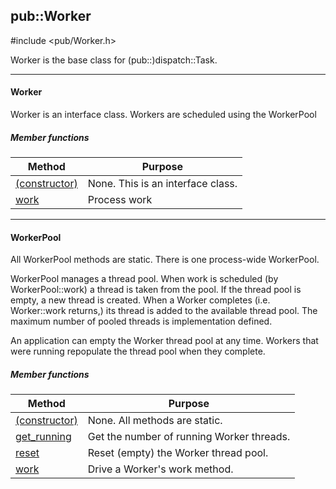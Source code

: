 <!-- -------------------------------------------------------------------------
//
//       Copyright (c) 2023 Frank Eskesen.
//
//       This file is free content, distributed under the MIT license.
//       (See accompanying file LICENSE.MIT or the original contained
//       within https://opensource.org/licenses/MIT)
//
//----------------------------------------------------------------------------
//
// Title-
//       ~/src/doc/cpp/Worker.md
//
// Purpose-
//       Worker.h reference manual
//
// Last change date-
//       2023/07/28
//
-------------------------------------------------------------------------- -->
## pub::Worker
\#include <pub/Worker.h>

Worker is the base class for (pub::)dispatch::Task.

<!-- ===================================================================== -->
---
#### Worker
Worker is an interface class.
Workers are scheduled using the WorkerPool

##### Member functions

| Method | Purpose |
|--------|---------|
| [(constructor)](./pub_worker.md) | None. This is an interface class. |
| [work](./pub_worker.md) | Process work |

<!-- ===================================================================== -->
---
#### WorkerPool
All WorkerPool methods are static. There is one process-wide WorkerPool.

WorkerPool manages a thread pool.
When work is scheduled (by WorkerPool::work) a thread is taken from the pool.
If the thread pool is empty, a new thread is created.
When a Worker completes (i.e. Worker::work returns,) its thread is added
to the available thread pool.
The maximum number of pooled threads is implementation defined.

An application can empty the Worker thread pool at any time.
Workers that were running repopulate the thread pool when they complete.

##### Member functions

| Method | Purpose |
|--------|---------|
| [(constructor)](./pub_worker.md) | None. All methods are static. |
| [get_running](./pub_worker.md) | Get the number of running Worker threads. |
| [reset](./pub_worker.md) | Reset (empty) the Worker thread pool. |
| [work](./pub_worker.md) | Drive a Worker's work method. |
